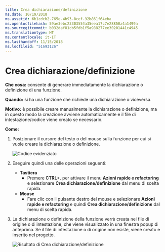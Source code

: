 ```yaml
---
title: Crea dichiarazione/definizione
ms.date: 10/19/2018
ms.assetid: 6b1cdcb2-765e-4b93-8cef-92b861f64eba
ms.openlocfilehash: 59ae3ebc23303554a35eea17c7e28850a4a1499a
ms.sourcegitcommit: b032daf81cb5fdb1f5a988277ee30201441c4945
ms.translationtype: HT
ms.contentlocale: it-IT
ms.lasthandoff: 11/15/2018
ms.locfileid: "51693126"
---
```

# <a name="create-declaration--definition"></a>Crea dichiarazione/definizione

**Che cosa:** consente di generare immediatamente la dichiarazione o definizione di una funzione.

**Quando:** si ha una funzione che richiede una dichiarazione o viceversa.

**Motivo:** è possibile creare manualmente la dichiarazione o definizione, ma in questo modo la creazione avviene automaticamente e il file di intestazione/codice viene creato se necessario.

**Come:**

1. Posizionare il cursore del testo o del mouse sulla funzione per cui si vuole creare la dichiarazione o definizione.

   ![Codice evidenziato](images/createdefinition_highlight.png)

1. Eseguire quindi una delle operazioni seguenti:
   * **Tastiera**
     * Premere **CTRL+.** per attivare il menu **Azioni rapide e refactoring** e selezionare **Crea dichiarazione/definizione** dal menu di scelta rapida.
   * **Mouse**
     * Fare clic con il pulsante destro del mouse e selezionare **Azioni rapide e refactoring** e quindi **Crea dichiarazione/definizione** dal menu di scelta rapida.

1. La dichiarazione o definizione della funzione verrà creata nel file di origine o di intestazione, che viene visualizzato in una finestra popup di anteprima.  Se il file di intestazione o di origine non esiste, viene creato e inserito nel progetto.

   ![Risultato di Crea dichiarazione/definizione](images/createdefinition_result.png)
